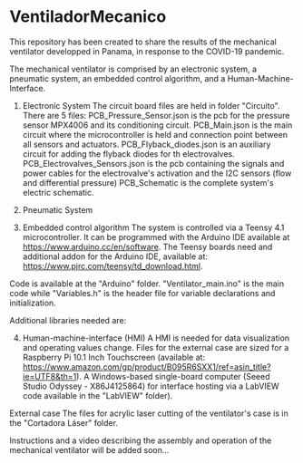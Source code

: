 # VentiladorMecanico

This repository has been created to share the results of the mechanical ventilator developped in Panama, in response to the COVID-19 pandemic.

The mechanical ventilator is comprised by an electronic system, a pneumatic system, an embedded control algorithm, and a Human-Machine-Interface.

1. Electronic System
The circuit board files are held in folder "Circuito". There are 5 files:
PCB_Pressure_Sensor.json is the pcb for the pressure sensor MPX4006 and its conditioning circuit.
PCB_Main.json is the main circuit where the microcontroller is held and connection point between all sensors and actuators.
PCB_Flyback_diodes.json is an auxiliary circuit for adding the flyback diodes for th electrovalves.
PCB_Electrovalves_Sensors.json is the pcb containing the signals and power cables for the electrovalve's activation and the I2C sensors (flow and differential pressure)
PCB_Schematic is the complete system's electric schematic.

2. Pneumatic System

3. Embedded control algorithm
The system is controlled via a Teensy 4.1 microcontroller. It can be programmed with the Arduino IDE available at https://www.arduino.cc/en/software. The Teensy boards need and additional addon for the Arduino IDE, available at: https://www.pjrc.com/teensy/td_download.html.

Code is available at the "Arduino" folder. "Ventilator_main.ino" is the main code while "Variables.h" is the header file for variable declarations and initialization.

Additional libraries needed are:

4. Human-machine-interface (HMI)
A HMI is needed for data visualization and operating values change. Files for the external case are sized for a Raspberry Pi 10.1 Inch Touchscreen (available at: https://www.amazon.com/gp/product/B095R6SXX1/ref=asin_title?ie=UTF8&th=1). A Windows-based single-board computer (Seeed Studio Odyssey - X86J4125864) for interface hosting via a LabVIEW code available in the "LabVIEW" folder).

External case
The files for acrylic laser cutting of the ventilator's case is in the "Cortadora Láser" folder.

Instructions and a video describing the assembly and operation of the mechanical ventilator will be added soon...
